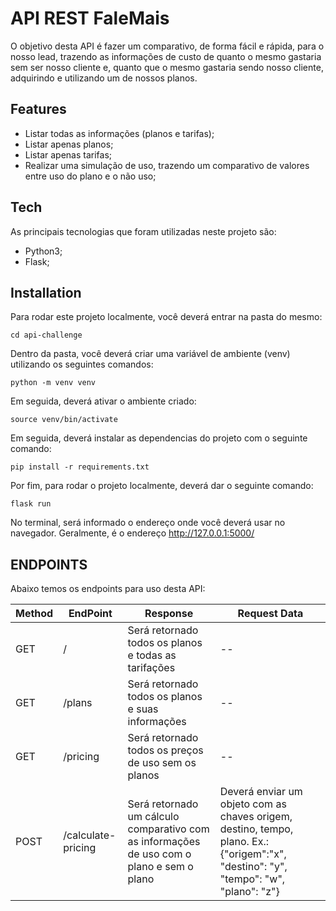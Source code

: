 # API REST FaleMais

O objetivo desta API é fazer um comparativo, de forma fácil e rápida,
para o nosso lead, trazendo as informações de custo de quanto o mesmo
gastaria sem ser nosso cliente e, quanto que o mesmo gastaria sendo nosso
cliente, adquirindo e utilizando um de nossos planos.

## Features

- Listar todas as informações (planos e tarifas);
- Listar apenas planos;
- Listar apenas tarifas;
- Realizar uma simulação de uso, trazendo um comparativo de valores entre uso do plano e o não uso;

## Tech

As principais tecnologias que foram utilizadas neste projeto são:

- Python3;
- Flask;

## Installation

Para rodar este projeto localmente, você deverá entrar na pasta do mesmo:

```
cd api-challenge
```

Dentro da pasta, você deverá criar uma variável de ambiente (venv) utilizando os seguintes comandos:

```
python -m venv venv
```

Em seguida, deverá ativar o ambiente criado:

```
source venv/bin/activate
```

Em seguida, deverá instalar as dependencias do projeto com o seguinte comando:

```
pip install -r requirements.txt
```

Por fim, para rodar o projeto localmente, deverá dar o seguinte comando:

```
flask run
```

No terminal, será informado o endereço onde você deverá usar no navegador. Geralmente, é o endereço http://127.0.0.1:5000/

## ENDPOINTS

Abaixo temos os endpoints para uso desta API:

| Method | EndPoint           | Response                                                                                  | Request Data                                                                                                                         |
| ------ | ------------------ | ----------------------------------------------------------------------------------------- | ------------------------------------------------------------------------------------------------------------------------------------ |
| GET    | /                  | Será retornado todos os planos e todas as tarifações                                      | --                                                                                                                                   |
| GET    | /plans             | Será retornado todos os planos e suas informações                                         | --                                                                                                                                   |
| GET    | /pricing           | Será retornado todos os preços de uso sem os planos                                       | --                                                                                                                                   |
| POST   | /calculate-pricing | Será retornado um cálculo comparativo com as informações de uso com o plano e sem o plano | Deverá enviar um objeto com as chaves origem, destino, tempo, plano. Ex.: {"origem":"x", "destino": "y", "tempo": "w", "plano": "z"} |
